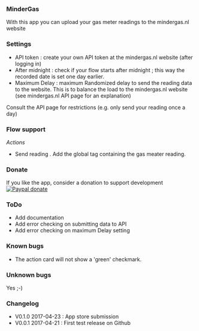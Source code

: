 ### MinderGas

With this app you can upload your gas meter readings to the mindergas.nl website

### Settings

- API token : create your own API token at the mindergas.nl website (after logging in)
- After midnight : check if your flow starts after midnight ; this way the recorded date is set one day earlier.
- Maximum Delay : maximum Randomized delay to send the reading data to the website. This is to balance the load to the mindergas.nl website (see mindergas.nl API page for an explanation)

Consult the API page for restrictions (e.g. only send your reading once a day)

### Flow support

*Actions*

- Send reading . Add the global tag containing the gas meater reading.

### Donate

If you like the app, consider a donation to support development  
[![Paypal donate][pp-donate-image]][pp-donate-link]

### ToDo

- Add documentation
- Add error checking on submitting data to API
- Add error checking on maximum Delay setting

### Known bugs

- The action card will not show a 'green' checkmark.

### Unknown bugs

Yes ;-)

### Changelog

- V0.1.0 2017-04-23 : App store submission
- V0.0.1 2017-04-21 : First test release on Github

[pp-donate-link]: https://www.paypal.com/cgi-bin/webscr?cmd=_donations&business=ralf%40iae%2enl&lc=GB&item_name=homey%2dmindergas&item_number=homey%2dmindergas&currency_code=EUR&bn=PP%2dDonationsBF%3abtn_donateCC_LG%2egif%3aNonHosted
[pp-donate-image]: https://www.paypalobjects.com/en_US/i/btn/btn_donateCC_LG.gif
